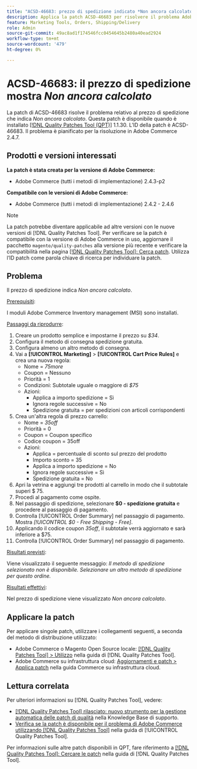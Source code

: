 ```yaml
---
title: "ACSD-46683: prezzo di spedizione indicato *Non ancora calcolato*"
description: Applica la patch ACSD-46683 per risolvere il problema Adobe Commerce in cui il prezzo di spedizione è *Non ancora calcolato*.
feature: Marketing Tools, Orders, Shipping/Delivery
role: Admin
source-git-commit: 49ac8ad1f174546fcc0454645b2480a40ead2924
workflow-type: tm+mt
source-wordcount: '479'
ht-degree: 0%

---
```


# ACSD-46683: il prezzo di spedizione mostra *Non ancora calcolato*

La patch di ACSD-46683 risolve il problema relativo al prezzo di spedizione che indica *Non ancora calcolato*. Questa patch è disponibile quando è installato [[!DNL Quality Patches Tool (QPT)]](https://experienceleague.adobe.com/en/docs/commerce-knowledge-base/kb/announcements/commerce-announcements/magento-quality-patches-released-new-tool-to-self-serve-quality-patches) 1.1.30. L’ID della patch è ACSD-46683. Il problema è pianificato per la risoluzione in Adobe Commerce 2.4.7.

## Prodotti e versioni interessati

**La patch è stata creata per la versione di Adobe Commerce:**

* Adobe Commerce (tutti i metodi di implementazione) 2.4.3-p2

**Compatibile con le versioni di Adobe Commerce:**

* Adobe Commerce (tutti i metodi di implementazione) 2.4.2 - 2.4.6

>[!NOTE]
>
>La patch potrebbe diventare applicabile ad altre versioni con le nuove versioni di [!DNL Quality Patches Tool]. Per verificare se la patch è compatibile con la versione di Adobe Commerce in uso, aggiornare il pacchetto `magento/quality-patches` alla versione più recente e verificare la compatibilità nella pagina [[!DNL Quality Patches Tool]: Cerca patch](https://experienceleague.adobe.com/tools/commerce-quality-patches/index.html). Utilizza l’ID patch come parola chiave di ricerca per individuare la patch.

## Problema

Il prezzo di spedizione indica *Non ancora calcolato*.

<u>Prerequisiti</u>:

I moduli Adobe Commerce Inventory management (MSI) sono installati.

<u>Passaggi da riprodurre</u>:

1. Creare un prodotto semplice e impostarne il prezzo su *$34*.
1. Configura il metodo di consegna spedizione gratuita.
1. Configura almeno un altro metodo di consegna.
1. Vai a **[!UICONTROL Marketing]** > **[!UICONTROL Cart Price Rules]** e crea una nuova regola:
   * Nome = *75more*
   * Coupon = Nessuno
   * Priorità = 1
   * Condizioni: Subtotale uguale o maggiore di *$75*
   * Azioni:
      * Applica a importo spedizione = Sì
      * Ignora regole successive = No
      * Spedizione gratuita = per spedizioni con articoli corrispondenti
1. Crea un&#39;altra regola di prezzo carrello:
   * Nome = *35off*
   * Priorità = 0
   * Coupon = Coupon specifico
   * Codice coupon = 35off
   * Azioni:
      * Applica = percentuale di sconto sul prezzo del prodotto
      * Importo sconto = 35
      * Applica a importo spedizione = No
      * Ignora regole successive = Sì
      * Spedizione gratuita = No
1. Apri la vetrina e aggiungi tre prodotti al carrello in modo che il subtotale superi $ 75.
1. Procedi al pagamento come ospite.
1. Nel passaggio di spedizione, selezionare **$0 - spedizione gratuita** e procedere al passaggio di pagamento.
1. Controlla [!UICONTROL Order Summary] nel passaggio di pagamento. Mostra *[!UICONTROL $0 - Free Shipping - Free]*.
1. Applicando il codice coupon *35off*, il subtotale verrà aggiornato e sarà inferiore a $75.
1. Controlla [!UICONTROL Order Summary] nel passaggio di pagamento.

<u>Risultati previsti</u>:

Viene visualizzato il seguente messaggio: *Il metodo di spedizione selezionato non è disponibile. Selezionare un altro metodo di spedizione per questo ordine.*

<u>Risultati effettivi</u>:

Nel prezzo di spedizione viene visualizzato *Non ancora calcolato*.

## Applicare la patch

Per applicare singole patch, utilizzare i collegamenti seguenti, a seconda del metodo di distribuzione utilizzato:

* Adobe Commerce o Magento Open Source locale: [[!DNL Quality Patches Tool] > Utilizzo](https://experienceleague.adobe.com/docs/commerce-operations/tools/quality-patches-tool/usage.html) nella guida di [!DNL Quality Patches Tool].
* Adobe Commerce su infrastruttura cloud: [Aggiornamenti e patch > Applica patch](https://experienceleague.adobe.com/docs/commerce-cloud-service/user-guide/develop/upgrade/apply-patches.html) nella guida Commerce su infrastruttura cloud.

## Lettura correlata

Per ulteriori informazioni su [!DNL Quality Patches Tool], vedere:

* [[!DNL Quality Patches Tool] rilasciato: nuovo strumento per la gestione automatica delle patch di qualità](https://experienceleague.adobe.com/en/docs/commerce-knowledge-base/kb/announcements/commerce-announcements/magento-quality-patches-released-new-tool-to-self-serve-quality-patches) nella Knowledge Base di supporto.
* [Verifica se la patch è disponibile per il problema di Adobe Commerce utilizzando  [!DNL Quality Patches Tool]](/help/tools/quality-patches-tool/patches-available-in-qpt/check-patch-for-magento-issue-with-magento-quality-patches.md) nella guida di [!UICONTROL Quality Patches Tool].


Per informazioni sulle altre patch disponibili in QPT, fare riferimento a [[!DNL Quality Patches Tool]: Cercare le patch](https://experienceleague.adobe.com/tools/commerce-quality-patches/index.html) nella guida di [!DNL Quality Patches Tool].
